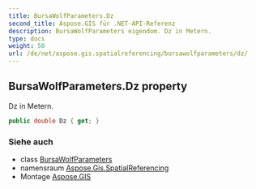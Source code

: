 ```yaml
---
title: BursaWolfParameters.Dz
second_title: Aspose.GIS für .NET-API-Referenz
description: BursaWolfParameters eigendom. Dz in Metern.
type: docs
weight: 50
url: /de/net/aspose.gis.spatialreferencing/bursawolfparameters/dz/
---
```

## BursaWolfParameters.Dz property

Dz in Metern.

```csharp
public double Dz { get; }
```

### Siehe auch

* class [BursaWolfParameters](../)
* namensraum [Aspose.Gis.SpatialReferencing](../../bursawolfparameters/)
* Montage [Aspose.GIS](../../../)



